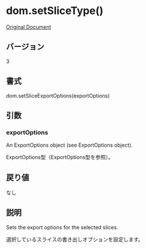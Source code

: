 # dom.setSliceType()

[Original Document](http://help.adobe.com/en_US/fireworks/cs/extend/WS5b3ccc516d4fbf351e63e3d1183c94856c-792f.html)

## バージョン

3

## 書式

dom.setSliceExportOptions(exportOptions)

## 引数

### exportOptions

An ExportOptions object (see ExportOptions object).

ExportOptions型（ExportOptions型を参照）。

## 戻り値

なし

## 説明

Sets the export options for the selected slices.

選択しているスライスの書き出しオプションを設定します。
